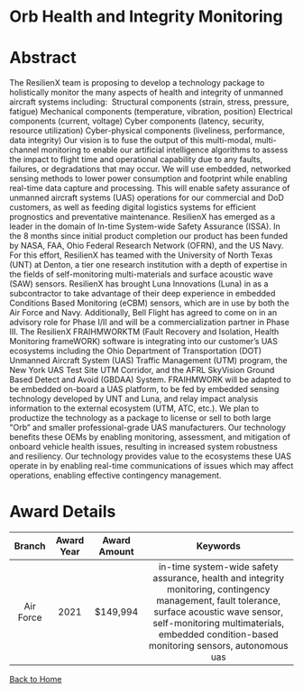 
Orb Health and Integrity Monitoring
===================================

# Abstract


The ResilienX team is proposing to develop a technology package to holistically monitor the many aspects of health and integrity of unmanned aircraft systems including:  Structural components (strain, stress, pressure, fatigue) Mechanical components (temperature, vibration, position) Electrical components (current, voltage) Cyber components (latency, security, resource utilization) Cyber-physical components (liveliness, performance, data integrity) Our vision is to fuse the output of this multi-modal, multi-channel monitoring to enable our artificial intelligence algorithms to assess the impact to flight time and operational capability due to any faults, failures, or degradations that may occur. We will use embedded, networked sensing methods to lower power consumption and footprint while enabling real-time data capture and processing. This will enable safety assurance of unmanned aircraft systems (UAS) operations for our commercial and DoD customers, as well as feeding digital logistics systems for efficient prognostics and preventative maintenance. ResilienX has emerged as a leader in the domain of In-time System-wide Safety Assurance (ISSA). In the 8 months since initial product completion our product has been funded by NASA, FAA, Ohio Federal Research Network (OFRN), and the US Navy. For this effort, ResilienX has teamed with the University of North Texas (UNT) at Denton, a tier one research institution with a depth of expertise in the fields of self-monitoring multi-materials and surface acoustic wave (SAW) sensors. ResilienX has brought Luna Innovations (Luna) in as a subcontractor to take advantage of their deep experience in embedded Conditions Based Monitoring (eCBM) sensors, which are in use by both the Air Force and Navy. Additionally, Bell Flight has agreed to come on in an advisory role for Phase I/II and will be a commercialization partner in Phase III. The ResilienX FRAIHMWORKTM (Fault Recovery and Isolation, Health Monitoring frameWORK) software is integrating into our customer’s UAS ecosystems including the Ohio Department of Transportation (DOT) Unmanned Aircraft System (UAS) Traffic Management (UTM) program, the New York UAS Test Site UTM Corridor, and the AFRL SkyVision Ground Based Detect and Avoid (GBDAA) System. FRAIHMWORK will be adapted to be embedded on-board a UAS platform, to be fed by embedded sensing technology developed by UNT and Luna, and relay impact analysis information to the external ecosystem (UTM, ATC, etc.). We plan to productize the technology as a package to license or sell to both large "Orb” and smaller professional-grade UAS manufacturers. Our technology benefits these OEMs by enabling monitoring, assessment, and mitigation of onboard vehicle health issues, resulting in increased system robustness and resiliency. Our technology provides value to the ecosystems these UAS operate in by enabling real-time communications of issues which may affect operations, enabling effective contingency management.  

# Award Details

|Branch|Award Year|Award Amount|Keywords|
| :---: | :---: | :---: | :---: |
|Air Force|2021|$149,994|in-time system-wide safety assurance, health and integrity monitoring, contingency management, fault tolerance, surface acoustic wave sensor, self-monitoring multimaterials, embedded condition-based monitoring sensors, autonomous uas|
  
  


[Back to Home](https://github.com/chrischow/dod_sbir_awards#1776)